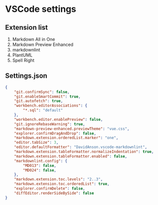 # VSCode settings

## Extension list

1. Markdown All in One
1. Markdown Preview Enhanced
1. markdownlint
1. PlantUML
1. Spell Right

## Settings.json

```json
{
    "git.confirmSync": false,
    "git.enableSmartCommit": true,
    "git.autofetch": true,
    "workbench.editorAssociations": {
        "*.sql": "default"
    },
    "workbench.editor.enablePreview": false,
    "git.ignoreRebaseWarning": true,
    "markdown-preview-enhanced.previewTheme": "vue.css",
    "explorer.confirmDragAndDrop": false,
    "markdown.extension.orderedList.marker": "one",
    "editor.tabSize": 3,
    "editor.defaultFormatter": "DavidAnson.vscode-markdownlint",
    "markdown.extension.tableFormatter.normalizeIndentation": true,
    "markdown.extension.tableFormatter.enabled": false,
    "markdownlint.config": {
        "MD013": false,
        "MD024": false,
    },
    "markdown.extension.toc.levels": "2..3",
    "markdown.extension.toc.orderedList": true,
    "explorer.confirmDelete": false,
    "diffEditor.renderSideBySide": false
}
```